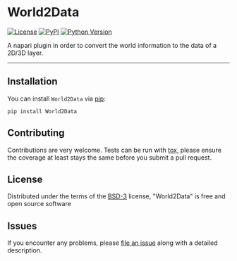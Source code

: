 # World2Data

[![License](https://img.shields.io/pypi/l/napari-medical-image-formats.svg?color=green)](https://github.com/MBPhys/World2Data/raw/master/LICENSE)
[![PyPI](https://img.shields.io/pypi/v/World2Data.svg?color=green)](https://pypi.org/project/World2Data)
[![Python Version](https://img.shields.io/pypi/pyversions/World2Data.svg?color=green)](https://python.org)


A napari plugin in order to convert the world information to the data of a 2D/3D layer.

----------------------------------

## Installation

You can install `World2Data` via [pip]:

    pip install World2Data

## Contributing

Contributions are very welcome. Tests can be run with [tox], please ensure
the coverage at least stays the same before you submit a pull request.

## License

Distributed under the terms of the [BSD-3] license,
"World2Data" is free and open source software

## Issues

If you encounter any problems, please [file an issue] along with a detailed description.

[napari]: https://github.com/napari/napari
[Cookiecutter]: https://github.com/audreyr/cookiecutter
[@napari]: https://github.com/napari
[MIT]: http://opensource.org/licenses/MIT
[BSD-3]: http://opensource.org/licenses/BSD-3-Clause
[GNU GPL v3.0]: http://www.gnu.org/licenses/gpl-3.0.txt
[GNU LGPL v3.0]: http://www.gnu.org/licenses/lgpl-3.0.txt
[Apache Software License 2.0]: http://www.apache.org/licenses/LICENSE-2.0
[Mozilla Public License 2.0]: https://www.mozilla.org/media/MPL/2.0/index.txt
[cookiecutter-napari-plugin]: https://github.com/napari/cookiecutter-napari-plugin
[file an issue]: https://github.com/MBPhys/World2Data/issues
[napari]: https://github.com/napari/napari
[tox]: https://tox.readthedocs.io/en/latest/
[pip]: https://pypi.org/project/pip/
[PyPI]: https://pypi.org/
